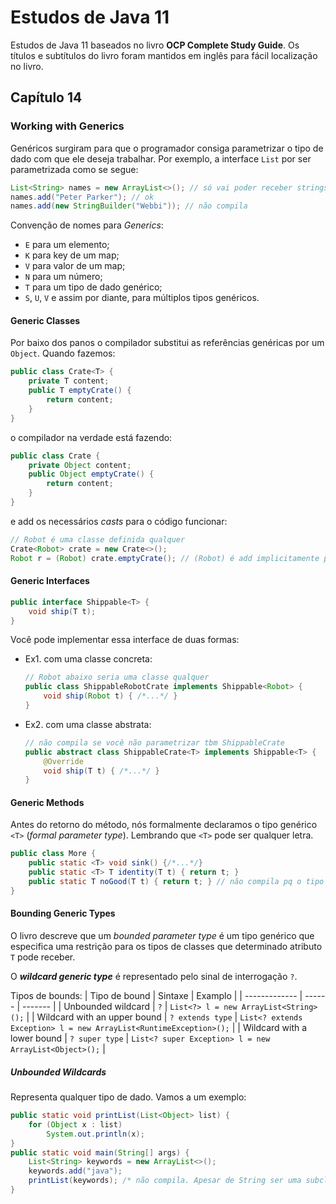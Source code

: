 # Estudos de Java 11
Estudos de Java 11 baseados no livro **OCP Complete Study Guide**. Os títulos e subtítulos do livro foram mantidos em inglês para fácil localização no livro.


## Capítulo 14
### Working with Generics

Genéricos surgiram para que o programador consiga parametrizar o tipo de dado com que ele deseja trabalhar. Por exemplo, a interface `List` por ser parametrizada como se segue:
```java
List<String> names = new ArrayList<>(); // só vai poder receber strings
names.add("Peter Parker"); // ok
names.add(new StringBuilder("Webbi")); // não compila
```

Convenção de nomes para *Generics*:
* `E` para um elemento;
* `K` para key de um map;
* `V` para valor de um map;
* `N` para um número;
* `T` para um tipo de dado genérico;
* `S`, `U`, `V` e assim por diante, para múltiplos tipos genéricos.

#### Generic Classes

Por baixo dos panos o compilador substitui as referências genéricas por um `Object`. Quando fazemos:
```java
public class Crate<T> {
    private T content;
    public T emptyCrate() {
        return content;
    }
}
```
o compilador na verdade está fazendo:
```java
public class Crate {
    private Object content;
    public Object emptyCrate() {
        return content;
    }
}
```
e add os necessários *casts* para o código funcionar:
```java
// Robot é uma classe definida qualquer
Crate<Robot> crate = new Crate<>();
Robot r = (Robot) crate.emptyCrate(); // (Robot) é add implicitamente pelo compilador 
```

#### Generic Interfaces

```java
public interface Shippable<T> {
    void ship(T t);
}
```

Você pode implementar essa interface de duas formas:
* Ex1. com uma classe concreta:
  ```java
  // Robot abaixo seria uma classe qualquer
  public class ShippableRobotCrate implements Shippable<Robot> {
      void ship(Robot t) { /*...*/ }
  }
  ```
* Ex2. com uma classe abstrata:
  ```java
  // não compila se você não parametrizar tbm ShippableCrate
  public abstract class ShippableCrate<T> implements Shippable<T> {
      @Override
      void ship(T t) { /*...*/ }
  }
  ```

#### Generic Methods

Antes do retorno do método, nós formalmente declaramos o tipo genérico `<T>` (*formal parameter type*). Lembrando que `<T>` pode ser qualquer letra.
```java
public class More {
    public static <T> void sink() {/*...*/}
    public static <T> T identity(T t) { return t; }
    public static T noGood(T t) { return t; } // não compila pq o tipo genérico <T> não foi especificado
}
```

#### Bounding Generic Types

O livro descreve que um *bounded parameter type* é um tipo genérico que especifica uma restrição para os tipos de classes que determinado atributo `T` pode receber. 

O _**wildcard generic type**_ é representado pelo sinal de interrogação `?`.

Tipos de bounds:
| Tipo de bound | Sintaxe | Examplo |
| ------------- | ------ | ------- |
| Unbounded wildcard | `?` | `List<?> l = new ArrayList<String>();` |
| Wildcard with an upper bound | `? extends type` | `List<? extends Exception> l = new ArrayList<RuntimeException>();` |
| Wildcard with a lower bound | `? super type` | `List<? super Exception> l = new ArrayList<Object>();` |


##### Unbounded Wildcards

Representa qualquer tipo de dado. Vamos a um exemplo:
```java
public static void printList(List<Object> list) {
    for (Object x : list)
        System.out.println(x);
}
public static void main(String[] args) {
    List<String> keywords = new ArrayList<>();
    keywords.add("java");
    printList(keywords); /* não compila. Apesar de String ser uma subclass de Object, List<String> != List<Object>. Na chamada de printList(...) estamos tentando fazer List<Object> list = keywords */
}
```